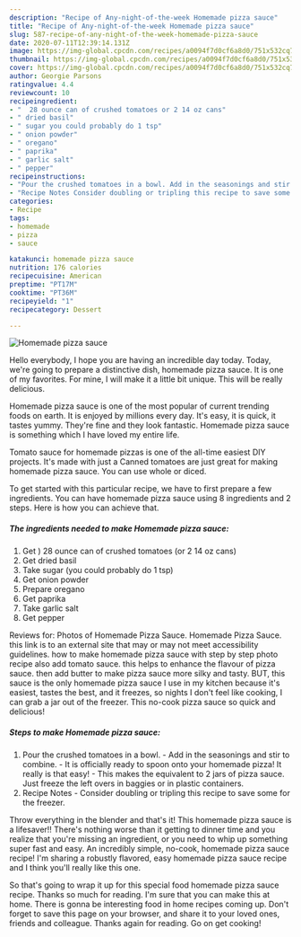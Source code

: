 ```yaml
---
description: "Recipe of Any-night-of-the-week Homemade pizza sauce"
title: "Recipe of Any-night-of-the-week Homemade pizza sauce"
slug: 587-recipe-of-any-night-of-the-week-homemade-pizza-sauce
date: 2020-07-11T12:39:14.131Z
image: https://img-global.cpcdn.com/recipes/a0094f7d0cf6a8d0/751x532cq70/homemade-pizza-sauce-recipe-main-photo.jpg
thumbnail: https://img-global.cpcdn.com/recipes/a0094f7d0cf6a8d0/751x532cq70/homemade-pizza-sauce-recipe-main-photo.jpg
cover: https://img-global.cpcdn.com/recipes/a0094f7d0cf6a8d0/751x532cq70/homemade-pizza-sauce-recipe-main-photo.jpg
author: Georgie Parsons
ratingvalue: 4.4
reviewcount: 10
recipeingredient:
- "  28 ounce can of crushed tomatoes or 2 14 oz cans"
- " dried basil"
- " sugar you could probably do 1 tsp"
- " onion powder"
- " oregano"
- " paprika"
- " garlic salt"
- " pepper"
recipeinstructions:
- "Pour the crushed tomatoes in a bowl. Add in the seasonings and stir to combine. It is officially ready to spoon onto your homemade pizza! It really is that easy! This makes the equivalent to 2 jars of pizza sauce. Just freeze the left overs in baggies or in plastic containers."
- "Recipe Notes Consider doubling or tripling this recipe to save some for the freezer."
categories:
- Recipe
tags:
- homemade
- pizza
- sauce

katakunci: homemade pizza sauce 
nutrition: 176 calories
recipecuisine: American
preptime: "PT17M"
cooktime: "PT36M"
recipeyield: "1"
recipecategory: Dessert

---
```



![Homemade pizza sauce](https://img-global.cpcdn.com/recipes/a0094f7d0cf6a8d0/751x532cq70/homemade-pizza-sauce-recipe-main-photo.jpg)

Hello everybody, I hope you are having an incredible day today. Today, we're going to prepare a distinctive dish, homemade pizza sauce. It is one of my favorites. For mine, I will make it a little bit unique. This will be really delicious.

Homemade pizza sauce is one of the most popular of current trending foods on earth. It is enjoyed by millions every day. It's easy, it is quick, it tastes yummy. They're fine and they look fantastic. Homemade pizza sauce is something which I have loved my entire life.

Tomato sauce for homemade pizzas is one of the all-time easiest DIY projects. It&#39;s made with just a Canned tomatoes are just great for making homemade pizza sauce. You can use whole or diced.


To get started with this particular recipe, we have to first prepare a few ingredients. You can have homemade pizza sauce using 8 ingredients and 2 steps. Here is how you can achieve that.

<!--inarticleads1-->

##### The ingredients needed to make Homemade pizza sauce:

1. Get  ) 28 ounce can of crushed tomatoes (or 2 14 oz cans)
1. Get  dried basil
1. Take  sugar (you could probably do 1 tsp)
1. Get  onion powder
1. Prepare  oregano
1. Get  paprika
1. Take  garlic salt
1. Get  pepper


Reviews for: Photos of Homemade Pizza Sauce. Homemade Pizza Sauce. this link is to an external site that may or may not meet accessibility guidelines. how to make homemade pizza sauce with step by step photo recipe also add tomato sauce. this helps to enhance the flavour of pizza sauce. then add butter to make pizza sauce more silky and tasty. BUT, this sauce is the only homemade pizza sauce I use in my kitchen because it&#39;s easiest, tastes the best, and it freezes, so nights I don&#39;t feel like cooking, I can grab a jar out of the freezer. This no-cook pizza sauce so quick and delicious! 

<!--inarticleads2-->

##### Steps to make Homemade pizza sauce:

1. Pour the crushed tomatoes in a bowl. - Add in the seasonings and stir to combine. - It is officially ready to spoon onto your homemade pizza! It really is that easy! - This makes the equivalent to 2 jars of pizza sauce. Just freeze the left overs in baggies or in plastic containers.
1. Recipe Notes - Consider doubling or tripling this recipe to save some for the freezer.


Throw everything in the blender and that&#39;s it! This homemade pizza sauce is a lifesaver!! There&#39;s nothing worse than it getting to dinner time and you realize that you&#39;re missing an ingredient, or you need to whip up something super fast and easy. An incredibly simple, no-cook, homemade pizza sauce recipe! I&#39;m sharing a robustly flavored, easy homemade pizza sauce recipe and I think you&#39;ll really like this one. 

So that's going to wrap it up for this special food homemade pizza sauce recipe. Thanks so much for reading. I'm sure that you can make this at home. There is gonna be interesting food in home recipes coming up. Don't forget to save this page on your browser, and share it to your loved ones, friends and colleague. Thanks again for reading. Go on get cooking!
